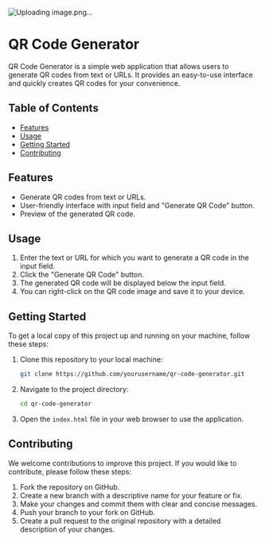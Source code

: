 ![Uploading image.png…]()


# QR Code Generator

QR Code Generator is a simple web application that allows users to generate QR codes from text or URLs. It provides an easy-to-use interface and quickly creates QR codes for your convenience.

## Table of Contents

- [Features](#features)
- [Usage](#usage)
- [Getting Started](#getting-started)
- [Contributing](#contributing)

## Features

- Generate QR codes from text or URLs.
- User-friendly interface with input field and "Generate QR Code" button.
- Preview of the generated QR code.

## Usage

1. Enter the text or URL for which you want to generate a QR code in the input field.
2. Click the "Generate QR Code" button.
3. The generated QR code will be displayed below the input field.
4. You can right-click on the QR code image and save it to your device.

## Getting Started

To get a local copy of this project up and running on your machine, follow these steps:

1. Clone this repository to your local machine:
   ```bash
   git clone https://github.com/yourusername/qr-code-generator.git
   ```

2. Navigate to the project directory:
   ```bash
   cd qr-code-generator
   ```

3. Open the `index.html` file in your web browser to use the application.

## Contributing

We welcome contributions to improve this project. If you would like to contribute, please follow these steps:

1. Fork the repository on GitHub.
2. Create a new branch with a descriptive name for your feature or fix.
3. Make your changes and commit them with clear and concise messages.
4. Push your branch to your fork on GitHub.
5. Create a pull request to the original repository with a detailed description of your changes.

